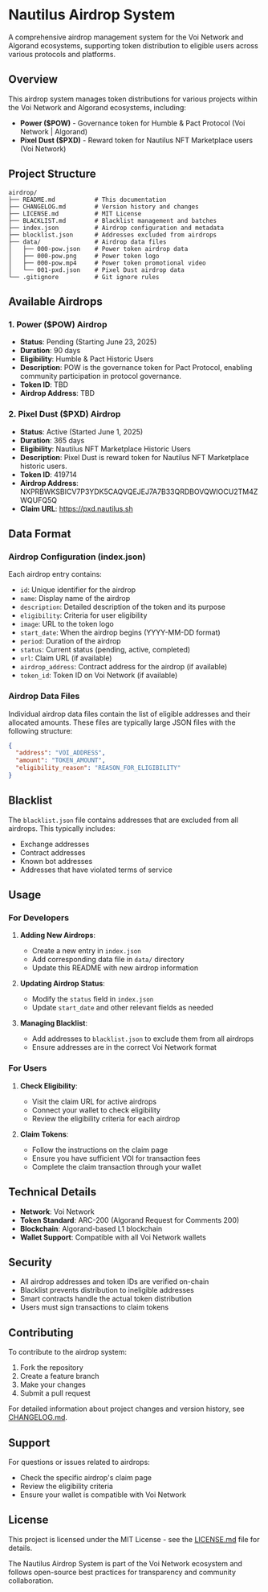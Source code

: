# Nautilus Airdrop System

A comprehensive airdrop management system for the Voi Network and Algorand ecosystems, supporting token distribution to eligible users across various protocols and platforms.

## Overview

This airdrop system manages token distributions for various projects within the Voi Network and Algorand ecosystems, including:

- **Power ($POW)** - Governance token for Humble & Pact Protocol (Voi Network | Algorand)
- **Pixel Dust ($PXD)** - Reward token for Nautilus NFT Marketplace users (Voi Network)

## Project Structure

```
airdrop/
├── README.md           # This documentation
├── CHANGELOG.md        # Version history and changes
├── LICENSE.md          # MIT License
├── BLACKLIST.md        # Blacklist management and batches
├── index.json          # Airdrop configuration and metadata
├── blocklist.json      # Addresses excluded from airdrops
├── data/               # Airdrop data files
│   ├── 000-pow.json    # Power token airdrop data
│   ├── 000-pow.png     # Power token logo
│   ├── 000-pow.mp4     # Power token promotional video
│   └── 001-pxd.json    # Pixel Dust airdrop data
└── .gitignore          # Git ignore rules
```

## Available Airdrops

### 1. Power ($POW) Airdrop
- **Status**: Pending (Starting June 23, 2025)
- **Duration**: 90 days
- **Eligibility**: Humble & Pact Historic Users
- **Description**: POW is the governance token for Pact Protocol, enabling community participation in protocol governance.
- **Token ID**: TBD
- **Airdrop Address**: TBD

### 2. Pixel Dust ($PXD) Airdrop
- **Status**: Active (Started June 1, 2025)
- **Duration**: 365 days
- **Eligibility**: Nautilus NFT Marketplace Historic Users
- **Description**: Pixel Dust is reward token for Nautilus NFT Marketplace historic users.
- **Token ID**: 419714
- **Airdrop Address**: NXPRBWKSBICV7P3YDK5CAQVQEJEJ7A7B33QRDBOVQWIOCU2TM4ZWQUFQ5Q
- **Claim URL**: https://pxd.nautilus.sh

## Data Format

### Airdrop Configuration (index.json)
Each airdrop entry contains:
- `id`: Unique identifier for the airdrop
- `name`: Display name of the airdrop
- `description`: Detailed description of the token and its purpose
- `eligibility`: Criteria for user eligibility
- `image`: URL to the token logo
- `start_date`: When the airdrop begins (YYYY-MM-DD format)
- `period`: Duration of the airdrop
- `status`: Current status (pending, active, completed)
- `url`: Claim URL (if available)
- `airdrop_address`: Contract address for the airdrop (if available)
- `token_id`: Token ID on Voi Network (if available)

### Airdrop Data Files
Individual airdrop data files contain the list of eligible addresses and their allocated amounts. These files are typically large JSON files with the following structure:

```json
{
  "address": "VOI_ADDRESS",
  "amount": "TOKEN_AMOUNT",
  "eligibility_reason": "REASON_FOR_ELIGIBILITY"
}
```

## Blacklist

The `blacklist.json` file contains addresses that are excluded from all airdrops. This typically includes:
- Exchange addresses
- Contract addresses
- Known bot addresses
- Addresses that have violated terms of service

## Usage

### For Developers

1. **Adding New Airdrops**:
   - Create a new entry in `index.json`
   - Add corresponding data file in `data/` directory
   - Update this README with new airdrop information

2. **Updating Airdrop Status**:
   - Modify the `status` field in `index.json`
   - Update `start_date` and other relevant fields as needed

3. **Managing Blacklist**:
   - Add addresses to `blacklist.json` to exclude them from all airdrops
   - Ensure addresses are in the correct Voi Network format

### For Users

1. **Check Eligibility**:
   - Visit the claim URL for active airdrops
   - Connect your wallet to check eligibility
   - Review the eligibility criteria for each airdrop

2. **Claim Tokens**:
   - Follow the instructions on the claim page
   - Ensure you have sufficient VOI for transaction fees
   - Complete the claim transaction through your wallet

## Technical Details

- **Network**: Voi Network
- **Token Standard**: ARC-200 (Algorand Request for Comments 200)
- **Blockchain**: Algorand-based L1 blockchain
- **Wallet Support**: Compatible with all Voi Network wallets

## Security

- All airdrop addresses and token IDs are verified on-chain
- Blacklist prevents distribution to ineligible addresses
- Smart contracts handle the actual token distribution
- Users must sign transactions to claim tokens

## Contributing

To contribute to the airdrop system:

1. Fork the repository
2. Create a feature branch
3. Make your changes
4. Submit a pull request

For detailed information about project changes and version history, see [CHANGELOG.md](CHANGELOG.md).

## Support

For questions or issues related to airdrops:
- Check the specific airdrop's claim page
- Review the eligibility criteria
- Ensure your wallet is compatible with Voi Network

## License

This project is licensed under the MIT License - see the [LICENSE.md](LICENSE.md) file for details.

The Nautilus Airdrop System is part of the Voi Network ecosystem and follows open-source best practices for transparency and community collaboration.

